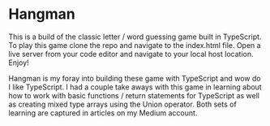# Hangman

This is a build of the classic letter / word guessing game built in TypeScript. To play this game clone the repo and navigate to the index.html file. Open a live server from your code editor and navigate to your local host location. Enjoy!

Hangman is my foray into building these game with TypeScript and wow do I like TypeScript. I had a couple take aways with this game in learning about how to work with basic functions / return statements for TypeScript as well as creating mixed type arrays using the Union operator. Both sets of learning are captured in articles on my Medium account.
